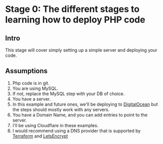 # Stage 0: The different stages to learning how to deploy PHP code

## Intro
This stage will cover simply setting up a simple server and deploying your code.

## Assumptions
1. Php code is in git.
2. You are using MySQL.
1. If not, replace the MySQL step with your DB of choice.
3. You have a server.
1. In this example and future ones, we'll be deploying to [DigitalOcean](https://m.do.co/c/179a47e69ec8)
   but the steps should mostly work with any servers.
4. You have a Domain Name, and you can add entries to point to the server.
1. I'll be using Cloudflare in these examples.
2. I would recommend using a DNS provider that is supported by [Terraform](https://www.terraform.io/) and
   [LetsEncrypt](https://community.letsencrypt.org/t/dns-providers-who-easily-integrate-with-lets-encrypt-dns-validation/86438)


